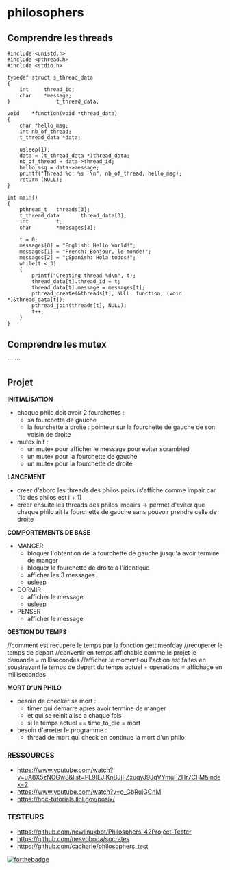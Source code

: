 # philosophers

<h2>Comprendre les threads</h2>

```
#include <unistd.h>
#include <pthread.h>
#include <stdio.h>

typedef struct s_thread_data
{
	int		thread_id;
	char	*message;
}				t_thread_data;

void	*function(void *thread_data)
{	
	char *hello_msg;
	int	nb_of_thread;
	t_thread_data *data;

	usleep(1);
	data = (t_thread_data *)thread_data;
	nb_of_thread = data->thread_id;
	hello_msg = data->message;
	printf("Thread %d: %s  \n", nb_of_thread, hello_msg);
	return (NULL);
}

int main()
{
	pthread_t	threads[3];
	t_thread_data		thread_data[3];
	int 		t;
	char 		*messages[3];

	t = 0;
	messages[0] = "English: Hello World!";
	messages[1] = "French: Bonjour, le monde!";
	messages[2] = "¡Spanish: Hola todos!";
	while(t < 3)
	{
		printf("Creating thread %d\n", t);
		thread_data[t].thread_id = t;
  		thread_data[t].message = messages[t];
		pthread_create(&threads[t], NULL, function, (void *)&thread_data[t]);
		pthread_join(threads[t], NULL);
		t++;
	}
}
```

<h2>Comprendre les mutex</h2>
```
```

<h2>Projet</h2>

__INITIALISATION__

- chaque philo doit avoir 2 fourchettes : 
	- sa fourchette de gauche 
	- la fourchette a droite : pointeur sur la fourchette de gauche de son voisin de droite 
- mutex init :
	- un mutex pour afficher le message pour eviter scrambled
	- un mutex pour la fourchette de gauche
	- un mutex pour la fourchette de droite 

__LANCEMENT__

- creer d'abord les threads des philos pairs (s'affiche comme impair car l'id des philos est i + 1)
- creer ensuite les threads des philos impairs
	-> permet d'eviter que chaque philo ait la fourchette de gauche sans pouvoir prendre celle de droite

__COMPORTEMENTS DE BASE__

- MANGER 
	- bloquer l'obtention de la fourchette de gauche jusqu'a avoir termine de manger
	- bloquer la fourchette de droite a l'identique
	- afficher les 3 messages
	- usleep 
- DORMIR
	- afficher le message
	- usleep 
- PENSER
	- afficher le message 

__GESTION DU TEMPS__

//comment est recupere le temps par la fonction gettimeofday 
//recuperer le temps de depart
//convertir en temps affichable comme le projet le demande = millisecondes
//afficher le moment ou l'action est faites en soustrayant le temps de depart du temps actuel + operations = affichage en millisecondes 

__MORT D'UN PHILO__

- besoin de checker sa mort : 
	- timer qui demarre apres avoir termine de manger 
	- et qui se reinitialise a chaque fois
	- si le temps actuel == time_to_die = mort 
- besoin d'arreter le programme : 
	- thread de mort qui check en continue la mort d'un philo 

<h3>RESSOURCES</h3>

- https://www.youtube.com/watch?v=uA8X5zNOGw8&list=PL9IEJIKnBJjFZxuqyJ9JqVYmuFZHr7CFM&index=2
- https://www.youtube.com/watch?v=o_GbRujGCnM
- https://hpc-tutorials.llnl.gov/posix/  

<h3>TESTEURS</h3>

- https://github.com/newlinuxbot/Philosphers-42Project-Tester
- https://github.com/nesvoboda/socrates
- https://github.com/cacharle/philosophers_test


[![forthebadge](https://forthebadge.com/images/badges/built-with-love.svg)](https://forthebadge.com) 
